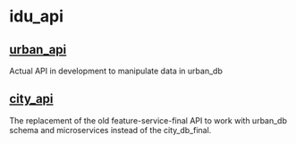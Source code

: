 # idu_api

## [urban_api](./urban_api/README.md)

Actual API in development to manipulate data in urban_db

## [city_api](./city_api/README.md)

The replacement of the old feature-service-final API to work with urban_db schema
and microservices instead of the city_db_final.